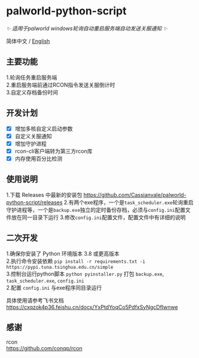 # palworld-python-script  

_✨ 适用于palworld windows轮询自动重启服务端自动发送关服通知 ✨_  

简体中文 / [English](./README_EN.md)  

## 主要功能  

1.轮询任务重启服务端  
2.重启服务端前通过RCON指令发送关服倒计时  
3.自定义存档备份时间  

## 开发计划  

- [x] 增加多核自定义启动参数  
- [x] 自定义关服通知  
- [x] 增加守护进程  
- [x] rcon-cli客户端转为第三方rcon库  
- [x] 内存使用百分比检测  

## 使用说明

1.下载 Releases 中最新的安装包
https://github.com/Cassianvale/palworld-python-script/releases
2.有两个exe程序，一个是`task_scheduler.exe`轮询重启守护进程等，一个是`backup.exe`独立的定时备份存档，必须与`config.ini`配置文件放在同一目录下运行
3.修改`config.ini`配置文件，配置文件中有详细的说明

## 二次开发  

1.确保你安装了 Python 环境版本 3.8 或更高版本  
2.执行命令安装依赖 `pip install -r requirements.txt -i https://pypi.tuna.tsinghua.edu.cn/simple`  
3.控制台运行python脚本 `python pyinstaller.py` 打包 `backup.exe`, `task_scheduler.exe`, `config.ini`  
2.配置 `config.ini` 与exe程序同目录运行  

具体使用请参考飞书文档  
https://cxqzok4p36.feishu.cn/docx/YxPtdYoqCo5PdfxSyNgcDfIwnwe  

## 感谢  
rcon  
https://github.com/conqp/rcon  